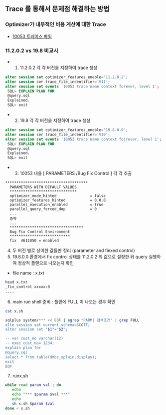 ## Trace 를 통해서 문제점 해결하는 방법
### Optimizer가 내부적인 비용 계산에 대한 Trace
* [10053 트레이스 파일](http://wiki.gurubee.net/pages/viewpage.action?pageId=3899776)
### 11.2.0.2 vs 19.8 비교시
* 1) 11.2.0.2 각 각 버전을 지정하여 trace 생성
```sql
alter session set optimizer_features_eneble='11.2.0.2';
alter session ser trace_file_indentifier='V11';
alter session set events '10053 trace name context forever, level 1';
 SQL> EXPLAIN PLAN FOR 
 @query.sql
 Explained.
 SQL> exit

```
* 2) 19.8 각 각 버전을 지정하여 trace 생성
```sql
alter session set optimizer_features_eneble='19.8.0.0';
alter session ser trace_file_indentifier='V19';
alter session set events '10053 trace name context fojrever, level 1';
 SQL> EXPLAIN PLAN FOR 
 @query.sql
 Explained.
 SQL> exit

```
* 3) 10053 내용 [ PARAMETERS /Bug Fix Control ] 각 각 추출
```
*************************************
  PARAMETERS WITH DEFAULT VALUES
  ******************************
  optimizer_mode_hinted               = false
  optimizer_features_hinted           = 0.0.0
  parallel_execution_enabled          = true
  parallel_query_forced_dop           = 0  
  ...
  중략
  ...
  *********************************
  Bug Fix Control Environment
  ***************************
  fix  4611850 = enabled
  ```
  
  4) 두 버전 별로 상이한 값들만 정리 (parameter and fiexed control)
  5) 19.8.0.0 환경에서 fix control 상태를 11.2.0.2 의 값으로 설정한 뒤 query 실행하여 정상적 플랜으로 나오는지 확인 
  * file name : x.txt

```bash
head x.txt
_fix_control xxxxx:0  
....
```  
  
  6) main run shell 준비 : 플랜에 FULL 이 나오는 경우 확인 
  
  ```bash
  cat x.sh
  
  sqlplus system/*** << EOF | egrep "PARM| 검색조건" | grep FULL
  alte session set current_schema=SCOTT;
  alter session set "$1"="$2";
  
  -- var cust_no varchar(12)
  -- exec cust_no= 1234;
  explain plan for
  @query.sql
  select * from table(dmbs_xplain.display);
  exit
  EOF
  ```
  
  7) runx.sh 
  
  ```bash
  while read param val ; do
     echo 
     echo "*** $param $val ***"
     echo
     sh x.sh $param $val
  done < x.sh
  ```
  
